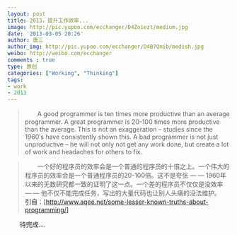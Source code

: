 ```yaml
---
layout: post
title: 2013，提升工作效率...
image: http://pic.yupoo.com/ecchanger/D4Zoiezt/medium.jpg
date: '2013-03-05 20:26'
author: 唐三
author_img: http://pic.yupoo.com/ecchanger/D4B7Qmib/medish.jpg
weibo: http://weibo.com/ecchanger
comments : true
type: 原创
categories: ["Working", "Thinking"]
tags: 
- work
- 2013
---
```


>　　A good programmer is ten times more productive than an average programmer. A great programmer is 20-100 times more productive than the average. This is not an exaggeration – studies since the 1960′s have consistently shown this. A bad programmer is not just unproductive – he will not only not get any work done, but create a lot of work and headaches for others to fix.  

>　　一个好的程序员的效率会是一个普通的程序员的十倍之上。一个伟大的程序员的效率会是一个普通程序员的20-100倍。这不是夸张 — — 1960年以来的无数研究都一致的证明了这一点。一个差的程序员不仅仅是没效率 — — 他不仅不能完成任务，写出的大量代码也让别人头痛的没法维护。  
>**引自**：[http://www.aqee.net/some-lesser-known-truths-about-programming/]  

　　待完成....